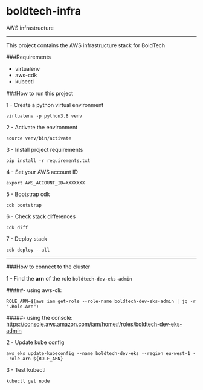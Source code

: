 # boldtech-infra
AWS infrastructure 

-----

This project contains the AWS infrastructure stack for BoldTech

###Requirements

- virtualenv
- aws-cdk
- kubectl


###How to run this project

1 - Create a python virtual environment

```virtualenv -p python3.8 venv ```

2 - Activate the environment

```source venv/bin/activate```

3 - Install project requirements

````pip install -r requirements.txt````

4 - Set your AWS account ID

```export AWS_ACCOUNT_ID=XXXXXXX```

5 - Bootstrap cdk

```cdk bootstrap```

6 - Check stack differences

```cdk diff```

7 - Deploy stack

```cdk deploy --all```

---

###How to connect to the cluster

1 - Find the **arn** of the role  `boldtech-dev-eks-admin`

#####- using aws-cli:

```
ROLE_ARN=$(aws iam get-role --role-name boldtech-dev-eks-admin | jq -r ".Role.Arn")
```

#####- using the console:
https://console.aws.amazon.com/iam/home#/roles/boldtech-dev-eks-admin

2 - Update kube config

```
aws eks update-kubeconfig --name boldtech-dev-eks --region eu-west-1 --role-arn ${ROLE_ARN}
```

3 - Test kubectl

```
kubectl get node
```



